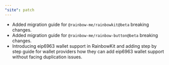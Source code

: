 ```yaml
---
"site": patch
---
```


- Added migration guide for `@rainbow-me/rainbowkit@beta` breaking changes.
- Added migration guide for `@rainbow-me/rainbow-button@beta` breaking changes.
- Introducing eip6963 wallet support in RainbowKit and adding step by step guide for wallet providers how they can add eip6963 wallet support without facing duplication issues.
